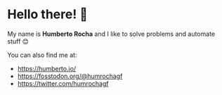 # Hello there! 👋

My name is **Humberto Rocha** and I like to solve problems and automate stuff 😊

You can also find me at:

- https://humberto.io/
- https://fosstodon.org/@humrochagf
- https://twitter.com/humrochagf

